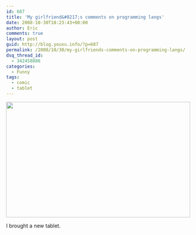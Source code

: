 ```yaml
---
id: 687
title: 'My girlfriend&#8217;s comments on programming langs'
date: 2008-10-30T18:23:43+00:00
author: Eric
comments: true
layout: post
guid: http://blog.youxu.info/?p=687
permalink: /2008/10/30/my-girlfriends-comments-on-programming-langs/
dsq_thread_id:
  - 342458886
categories:
  - Funny
tags:
  - comic
  - tablet
---
```

[<img class="alignnone size-full wp-image-686" title="prolang" src="http://blog.youxu.info/wp-content/uploads/2008/10/prolang.png" alt="" width="500" height="314" srcset="http://blog.youxu.info/wp-content/uploads/2008/10/prolang.png 962w, http://blog.youxu.info/wp-content/uploads/2008/10/prolang-300x188.png 300w" sizes="(max-width: 500px) 100vw, 500px" />](http://blog.youxu.info/wp-content/uploads/2008/10/prolang.png)

I brought a new tablet.
